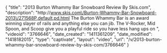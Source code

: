 {
    "title": "2013 Burton Whammy Bar Snowboard Review By Skis.com",
    "description": "http:\/\/www.skis.com\/Burton-Whammy-Bar-Snowboard-2013\/271568P,default,pd.html  The Burton Whammy Bar is an award winning slayer of rails and anything else you can jib. The V-Rocker, Mid Spoon, and Scoop give you a playful ride so you have less hang ups on ",
    "videoid": "3766646",
    "date_created": "1411361209",
    "date_modified": "1418182015",
    "type": "captivate",
    "layout": "video",
    "url": "\/v\/2013-burton-whammy-bar-snowboard-review-by-skis-com\/3766646"
}